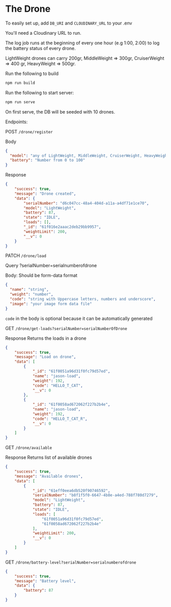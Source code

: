 # The Drone

To easily set up, add `DB_URI` and `CLOUDINARY_URL` to your .env

You'll need a Cloudinary URL to run.

The log job runs at the beginning of every one hour (e.g 1:00, 2:00) to log the battery status of every drone.

LightWeight drones can carry 200gr, MiddleWeight => 300gr, CruiserWeight => 400 gr, HeavyWeight => 500gr.

Run the following to build
```Bash
npm run build
```
Run the following to start server:
```Bash
npm run serve
```
On first serve, the DB will be seeded with 10 drones.

Endpoints:

POST `/drone/register`

Body
```JSON
{
  "model": "any of LightWeight, MiddleWeight, CruiserWeight, HeavyWeight",
  "battery": "Number from 0 to 100"
}
```
Response
```JSON
{
    "success": true,
    "message": "Drone created",
    "data": {
        "serialNumber": "d6c047cc-48a4-404d-a11a-a4df71e1ce70",
        "model": "LightWeight",
        "battery": 87,
        "state": "IDLE",
        "loads": [],
        "_id": "61f016e2aaac2deb29bb9957",
        "weightLimit": 200,
        "__v": 0
    }
}
```

PATCH `/drone/load`

Query
?serialNumber=serialnumberofdrone

Body: Should be form-data format
```JSON
{
  "name": "string",
  "weight": "number",
  "code": "string with Uppercase letters, numbers and underscore",
  "image": "your image form data file"
}
```
`code` in the body is optional because it can be automatically generated

GET `/drone/get-loads?serialNumber=serialNumberOfDrone`

Response
Returns the loads in a drone
```JSON
{
    "success": true,
    "message": "Load on drone",
    "data": [
        {
            "_id": "61f0051a96d31f0fc79d57ed",
            "name": "jason-load",
            "weight": 192,
            "code": "HELLO_T_CAT",
            "__v": 0
        },
        {
            "_id": "61f0058ad672062f227b2b4e",
            "name": "jason-load",
            "weight": 192,
            "code": "HELLO_T_CAT_R",
            "__v": 0
        }
    ]
}
```

GET `/drone/available`

Response
Returns list of available drones
```JSON
{
    "success": true,
    "message": "Available drones",
    "data": [
        {
            "_id": "61eff0eea6db520f90746592",
            "serialNumber": "b8f1f5f0-6647-4b8e-a4ed-788f780d7279",
            "model": "LightWeight",
            "battery": 87,
            "state": "IDLE",
            "loads": [
                "61f0051a96d31f0fc79d57ed",
                "61f0058ad672062f227b2b4e"
            ],
            "weightLimit": 200,
            "__v": 0
        }
    ]
}
```
GET `/drone/battery-level?serialNumber=serialnumberofdrone`

```JSON
{
    "success": true,
    "message": "Battery level",
    "data": {
        "battery": 87
    }
}
```